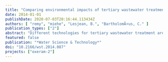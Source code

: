 ```yaml
---
title: "Comparing environmental impacts of tertiary wastewater treatment technologies for advanced phosphorus removal and disinfection with life cycle assessment"
date: 2014-01-01
publishDate: 2020-07-03T20:16:44.113434Z
authors: [ "remy", "miehe", "Lesjean, B.", "BartholomÃ¤us, C." ]
publication_types: ["2"]
abstract: "Different technologies for tertiary wastewater treatment are compared in their environmental impacts with life cycle assessment (LCA). Targeting very low phosphorus concentration (50–120 µg/L) and seasonal disinfection of wastewater treatment plant (WWTP) secondary effluent, this LCA compares high-rate sedimentation, microsieve, dual media filtration (all with UV disinfection), and polymer ultrafiltration or ceramic microfiltration membranes for upgrading the large WWTP Berlin-Ruhleben. Results of the LCA show that mean effluent quality of membranes is highest, but at the cost of high electricity and chemical demand and associated emissions of greenhouse gases or other air pollutants. In contrast, gravity-driven treatment processes require less electricity and chemicals, but can reach significant removal of phosphorus. In fact, dual media filter or microsieve cause substantially lower specific CO2 emissions per kg P removed from the secondary effluent (180 kg CO2-eq/kg P, including UV) than the membrane schemes (275 kg CO2-eq/kg P)."
featured: false
publication: "*Water Science & Technology*"
doi: "10.2166/wst.2014.087"
projects: ["oxeram-2"]
---
```


